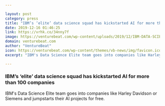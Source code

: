 ```yaml
---

layout: post
category: press
title: "IBM’s ‘elite’ data science squad has kickstarted AI for more than 100 companies"
date: 2019-12-16 01:46:25
link: https://vrhk.co/34nny7f
image: https://venturebeat.com/wp-content/uploads/2019/12/IBM-DATA-SCIENCE-ELITE-TEAM-2018.jpg?w=1200&strip=all
domain: venturebeat.com
author: "VentureBeat"
icon: https://venturebeat.com/wp-content/themes/vb-news/img/favicon.ico
excerpt: "IBM's Data Science Elite team goes into companies like Harley Davidson or Siemens and jumpstarts their AI projects for free."

---
```


### IBM’s ‘elite’ data science squad has kickstarted AI for more than 100 companies

IBM's Data Science Elite team goes into companies like Harley Davidson or Siemens and jumpstarts their AI projects for free.